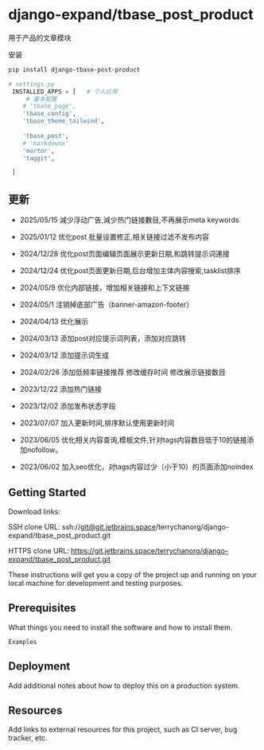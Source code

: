 # django-expand/tbase_post_product

用于产品的文章模块



安装
```bash
pip install django-tbase-post-product
```

```python
# settings.py
 INSTALLED_APPS = [   # 个人应用
     # 基本配置
    # 'tbase_page',
    'tbase_config',
    'tbase_theme_tailwind',
    
    'tbase_post',
    # 'markdownx'
    'martor',
    'taggit',

 ]
```


## 更新
- 2025/05/15
減少浮动广告,減少热门链接數目,不再展示meta keywords
- 2025/01/12
优化post 批量设置修正,相关链接过滤不发布内容
- 2024/12/28
优化post页面编辑页面展示更新日期,和跳转提示词連接
- 2024/12/24
优化post页面更新日期,后台增加主体内容搜索,tasklist排序
- 2024/05/9
优化内部链接，增加相关链接和上下文链接
- 2024/05/1
注销掉底部广告（banner-amazon-footer）


- 2024/04/13
优化展示

- 2024/03/13
添加post对应提示词列表，添加对应跳转

- 2024/03/12
添加提示词生成


- 2024/02/26
添加低频率链接推荐
修改缓存时间
修改展示链接数目


- 2023/12/22
添加热门链接


- 2023/12/02
添加发布状态字段

- 2023/07/07
加入更新时间,排序默认使用更新时间

- 2023/06/05
优化相关内容查询,模板文件,针对tags内容数目低于10的链接添加nofollow。


- 2023/06/02
加入seo优化，对tags内容过少（小于10）的页面添加noindex






## Getting Started

Download links:

SSH clone URL: ssh://git@git.jetbrains.space/terrychanorg/django-expand/tbase_post_product.git

HTTPS clone URL: https://git.jetbrains.space/terrychanorg/django-expand/tbase_post_product.git



These instructions will get you a copy of the project up and running on your local machine for development and testing purposes.

## Prerequisites

What things you need to install the software and how to install them.

```
Examples
```

## Deployment

Add additional notes about how to deploy this on a production system.

## Resources

Add links to external resources for this project, such as CI server, bug tracker, etc.
